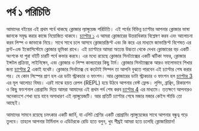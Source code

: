 # পর্ব ১ পরিচিতি

আমাদের বইয়ের এই প্রথম পর্বে থাকছে ক্লোজার ল্যাঙ্গুয়েজ পরিচিতি। এই পর্বের বিভিন্ন চ্যাপ্টার আপনার ক্লোজার ভাষা জ্ঞানকে সমৃদ্ধ করার কাজে নিয়োজিত থাকবে। [চ্যাপ্টার ১](1_1.md) এ আমরা ক্লোজারের উত্তরাধিকার বিশ্লেষণ করব এবং আলোচনা করব লিস্প ও জাভাকে নিয়ে। সাথে সাথে চলে আসবে ক্লোজারস্ক্রিপ্ট এবং কি করে এর মাধ্যমে জাভাস্ক্রিপ্ট বিশেষত এর ফ্রন্ট-এন্ড ইকোসিস্টেমে ক্লোজার ভূমিকা রাখে। এই চ্যাপ্টারে আমরা অত্যন্ত উচ্চতা থেকে দেখব ক্লোজারের বড় একটি অংশকে যা পুরা বইটি চারটি পর্বে কভার করবে। এর মধ্যে রয়েছে ক্লোজার সিনট্যাক্সের একটি ঝটিকা সফর, ক্লোজার ইন্সটল প্রক্রিয়া, লাইনিঙ্গেন, এবং ক্লোজার ও লিস্প কালচারের কিছু টার্ম। ক্লোজার সিনট্যাক্সকে আরও ভালোভাবে শিখার জন্য [চ্যাপ্টার 2](1_2.md) একাই যথেষ্ট। ক্লোজার সিনট্যাক্স যে কতটাই সিম্পল তা আপনি বুঝতে পারবেন এই চ্যাপ্টার শেষ করার পর। যে কোন লিস্পের প্রাণ হল এর ডাটা স্ট্রাকচার ও ফাংশন। আর ক্লোজারের ডাটা স্ট্রাকচার ও ফাংশন হল [চ্যাপ্টার 3](1_3.md) এর মূল আলোচ্য বিষয়। এরই মাঝে হয়ত রেপল (REPL) হয়ে উঠবে আপনার বেস্ট ফ্রেন্ড। লুপিং, ব্রাঞ্ছিং, রিকারশন ও কিছু ফাংশনাল প্রোগ্রামিং দিয়ে আমরা আমাদের এই প্রথম পর্ব শেষ করব [চ্যাপ্টার 4](1_4.md) এর মাধ্যমে। ততক্ষণে আপনারও অনেকাংশে শেখা হয়ে যাবে অসাধারণ এই ল্যাঙ্গুয়েজটি। আর প্রতিটি চ্যাপ্টার শেষে মজার মজার কেইস স্টাডি তো আছেই।

আমাদের সামনে রয়েছে চমৎকার একটি জার্নি, যা এলিট শ্রেণির একটি প্রোগ্রামিং ল্যাঙ্গুয়েজের সাথে আপনার বন্ধুত্ব গড়ে তুলবে। তাহলে আপনার টার্মিনাল ও এডিটরকে রেডি হতে বলুন, খুব শীঘ্রই আমরা হতে চলেছি ক্লোজারিয়ান!
